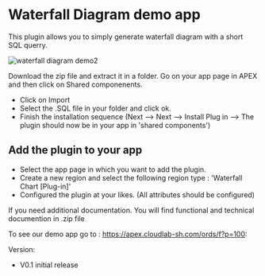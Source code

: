# Waterfall Diagram demo app

This plugin allows you to simply generate waterfall diagram with a short SQL querry. 

![waterfall diagram demo2](https://user-images.githubusercontent.com/63361392/79580806-dcd5c380-80c9-11ea-9700-4a21c8b5f405.gif)

Download the zip file and extract it in a folder.
Go on your app page in APEX and then click on Shared componenents.
- Click on Import
- Select the .SQL file in your folder and click ok.
- Finish the installation sequence (Next --> Next --> Install Plug in --> The plugin should now be in your app in 'shared components')

## Add the plugin to your app
- Select the app page in which you want to add the plugin.
- Create a new region and select the following region type : 'Waterfall Chart [Plug-in]'
- Configured the plugin at your likes. (All attributes should be configured)

If you need additional documentation. You will find functional and technical documention in .zip file

To see our demo app go to : https://apex.cloudlab-sh.com/ords/f?p=100:

Version:
*  V0.1 initial release
